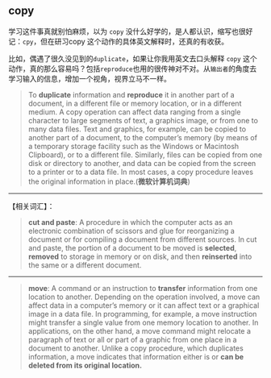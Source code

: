 
## copy 

学习这件事真就别怕麻烦，以为 `copy` 没什么好学的，是人都认识，缩写也很好记：`cpy`，但在研习copy 这个动作的具体英文解释时，还真的有收获。

比如，偶遇了很久没见到的`duplicate`，如果让你我用英文去口头解释 `copy` 这个动作，真的那么容易吗？包括`reproduce`也用的很传神对不对。从`输出者`的角度去学习输入的信息，增加一个视角，视界立马不一样。

> To **duplicate** information and **reproduce** it in another part of a document, in a different file or memory location, or in a different medium. A copy operation can affect data ranging from a single character to large segments of text, a graphics image, or from one to many data files. Text and graphics, for example, can be copied to another part of a document, to the computer’s memory (by means of a temporary storage facility such as the Windows or Macintosh Clipboard), or to a different file. Similarly, files can be copied from one disk or directory to another, and data can be copied from the screen to a printer or to a data file. In most cases, a copy procedure leaves the original information in place.(**微软计算机词典**)

--- 
【相关词汇】：

> **cut and paste**: A procedure in which the computer acts as an electronic combination of scissors and glue for reorganizing a document or for compiling a document from different sources. In cut and paste, the portion of a document to be moved is **selected**, **removed** to storage in memory or on disk, and then **reinserted** into the same or a different document.

---

> **move**: A command or an instruction to **transfer** information from one location to another. Depending on the operation involved, a move can affect data in a computer’s memory or it can affect text or a graphical image in a data file. In programming, for example, a move instruction might transfer a single value from one memory location to another. In applications, on the other hand, a move command might relocate a paragraph of text or all or part of a graphic from one place in a document to another. Unlike a copy procedure, which duplicates information, a move indicates that information either is or **can be deleted from its original location.**

